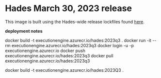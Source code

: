 # Hades March 30, 2023 release

This image is built using the Hades-wide release lockfiles found [here](https://github.com/OHDSI/Hades/blob/69f0db8a49d3c90ce297059de6cb0e9381130ff3/hadesWideReleases/2023Mar30/renv.lock#L1).


**deployment notes**

docker build -t executionengine.azurecr.io/hades:2023q3 .
docker run -it --rm executionengine.azurecr.io/hades:2023q3
docker login -u <user> -p <password> executionengine.azurecr.io
docker push executionengine.azurecr.io/hades:2023q3
docker pull executionengine.azurecr.io/hades:2023q3

docker build -t executionengine.azurecr.io/hades:2023Q3 .
